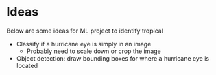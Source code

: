 # Ideas

Below are some ideas for ML project to identify tropical 

* Classify if a hurricane eye is simply in an image
  * Probably need to scale down or crop the image
* Object detection: draw bounding boxes for where a hurricane eye is located 